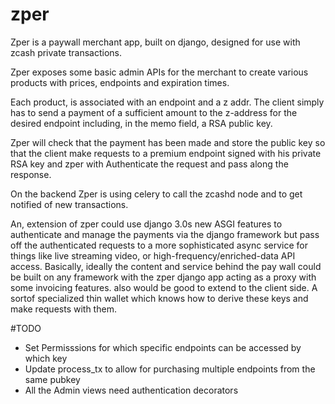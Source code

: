 # zper
Zper is a paywall merchant app, built on django, designed for use with zcash private transactions.

Zper exposes some basic admin APIs for the merchant to create various products with prices, endpoints and expiration times.

Each product, is associated with an endpoint and a z addr. The client simply has to send a payment of a sufficient amount to the z-address for the desired endpoint including, in the memo field, a RSA public key.

Zper will check that the payment has been made and store the public key so that the client make requests to a premium endpoint signed with his private RSA key 
and zper with Authenticate the request and pass along the response. 

On the backend Zper is using celery to call the zcashd node and to get notified of new transactions.

An, extension of zper could use django 3.0s new ASGI features to authenticate and manage the payments via the django framework but pass off the authenticated requests to a more sophisticated async service for things like live streaming video, or high-frequency/enriched-data API access. Basically, ideally the content and service behind the pay wall could be built on any framework with the zper django app acting as a proxy with some invoicing features.
also would be good to extend to the client side. A sortof specialized thin wallet which knows how to derive these keys and make requests with them.

#TODO
- Set Permisssions for which specific endpoints can be accessed by which key
- Update process_tx to allow for purchasing multiple endpoints from the same pubkey
- All the Admin views need authentication decorators
